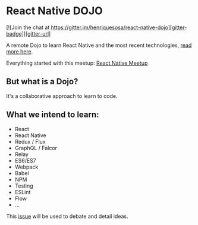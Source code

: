 # React Native DOJO
[![Join the chat at https://gitter.im/henriquesosa/react-native-dojo][gitter-badge]][gitter-url]

A remote Dojo to learn React Native and the most recent technologies,
[read more here](https://github.com/react-native-dojo/react-native-dojo/issues/1).

Everything started with this meetup: [React Native Meetup](http://www.meetup.com/Sao-Paulo-React-React-Native-Meetup/)

## But what is a Dojo?
It's a collaborative approach to learn to code.

## What we intend to learn:
- React
- React Native
- Redux / Flux
- GraphQL / Falcor
- Relay
- ES6/ES7
- Webpack
- Babel
- NPM
- Testing
- ESLint
- Flow
- ...

This [issue](https://github.com/react-native-dojo/react-native-dojo/issues/1) will be used to debate and detail ideas.

[gitter-badge]: https://badges.gitter.im/react-native-dojo/react-native-dojo.svg
[gitter-url]: https://gitter.im/henriquesosa/react-native-dojo?utm_source=badge&utm_medium=badge&utm_campaign=pr-badge&utm_content=badge
